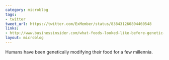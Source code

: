 ```yaml
---
category: microblog
tags:
- twitter
tweet_url: https://twitter.com/ExMember/status/838431260804460548
links:
- http://www.businessinsider.com/what-foods-looked-like-before-genetic-modification-2016-1
layout: microblog
---
```

Humans have been genetically modifying their food for a few millennia.
